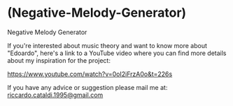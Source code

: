 # (Negative-Melody-Generator)
Negative Melody Generator 

If you're interested about music theory and want to know more about "Edoardo", here's a link to a YouTube video where you can find more details about my inspiration for the project:

https://www.youtube.com/watch?v=0oI2iFrzA0o&t=226s

If you have any advice or suggestion please mail me at: riccardo.cataldi.1995@gmail.com

